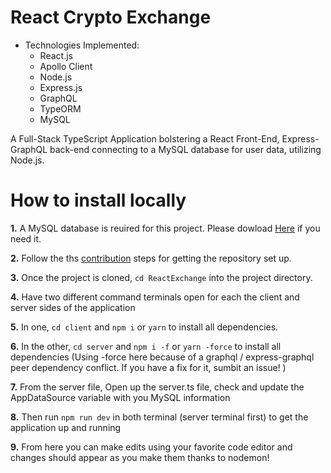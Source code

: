 # React Crypto Exchange

- Technologies Implemented:
    - React.js
    - Apollo Client
    - Node.js
    - Express.js
    - GraphQL
    - TypeORM
    - MySQL

A Full-Stack TypeScript Application bolstering a React Front-End, Express-GraphQL back-end connecting to a MySQL database for user data, utilizing Node.js.

# How to install locally

**1.** A MySQL database is reuired for this project. Please dowload [Here]() if you need it.

**2.** Follow the ths [contribution]() steps for getting the repository set up.

**3.** Once the project is cloned, ``` cd ReactExchange ``` into the project directory.

**4.** Have two different command terminals open for each the client and server sides of the application

**5.** In one, ``` cd client ``` and ``` npm i ``` or ``` yarn ``` to install all dependencies.

**6.** In the other, ``` cd server ``` and ```npm i -f``` or ``` yarn -force ``` to install all dependencies (Using -force here because of a graphql / express-graphql peer dependency conflict. If you have a fix for it, sumbit an issue! )

**7.** From the server file, Open up the server.ts file, check and update the AppDataSource variable with you MySQL information

**8.** Then run ``` npm run dev ``` in both terminal (server terminal first) to get the application up and running

**9.** From here you can make edits using your favorite code editor and changes should appear as you make them thanks to nodemon!
